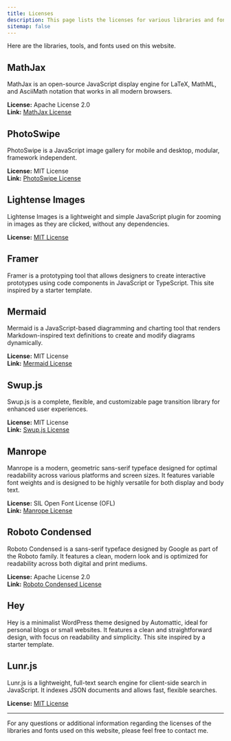```yaml
---
title: Licenses
description: This page lists the licenses for various libraries and fonts used on this website.
sitemap: false
---
```


Here are the libraries, tools, and fonts used on this website.  

## MathJax
MathJax is an open-source JavaScript display engine for LaTeX, MathML, and AsciiMath notation that works in all modern browsers.

**License:** Apache License 2.0  
**Link:** [MathJax License](/assets/js/mathjax/LICENSE)

## PhotoSwipe
PhotoSwipe is a JavaScript image gallery for mobile and desktop, modular, framework independent.

**License:** MIT License  
**Link:** [PhotoSwipe License](/assets/js/photoswipe/LICENSE)

## Lightense Images
Lightense Images is a lightweight and simple JavaScript plugin for zooming in images as they are clicked, without any dependencies.

**License:** [MIT License](/assets/js/lightense.min.js)

## Framer
Framer is a prototyping tool that allows designers to create interactive prototypes using code components in JavaScript or TypeScript. This site inspired by a starter template.
 
## Mermaid
Mermaid is a JavaScript-based diagramming and charting tool that renders Markdown-inspired text definitions to create and modify diagrams dynamically.

**License:** MIT License  
**Link:** [Mermaid License](/assets/js/mermaid.min.js)

## Swup.js
Swup.js is a complete, flexible, and customizable page transition library for enhanced user experiences.

**License:** MIT License  
**Link:** [Swup.js License](/assets/js/swup/LICENSE)
 
## Manrope
Manrope is a modern, geometric sans-serif typeface designed for optimal readability across various platforms and screen sizes. It features variable font weights and is designed to be highly versatile for both display and body text.

**License:** SIL Open Font License (OFL)  
**Link:** [Manrope License](/assets/font/manrope/OFL.txt)

## Roboto Condensed  
Roboto Condensed is a sans-serif typeface designed by Google as part of the Roboto family. It features a clean, modern look and is optimized for readability across both digital and print mediums.  

**License:** Apache License 2.0  
**Link:** [Roboto Condensed License](/assets/font/roboto-condensed/OFL.txt)  


## Hey
Hey is a minimalist WordPress theme designed by Automattic, ideal for personal blogs or small websites. It features a clean and straightforward design, with focus on readability and simplicity. This site inspired by a starter template.
 
## Lunr.js
Lunr.js is a lightweight, full-text search engine for client-side search in JavaScript. It indexes JSON documents and allows fast, flexible searches.

**License:** [MIT License](/assets/js/lunr.min.js)

---


For any questions or additional information regarding the licenses of the libraries and fonts used on this website, please feel free to contact me.
